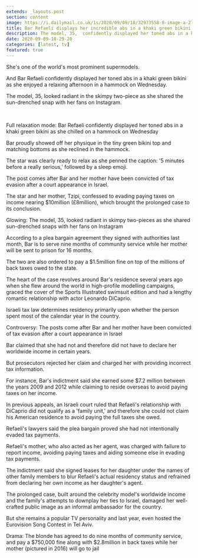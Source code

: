 ```yaml
---
extends: _layouts.post
section: content
image: https://i.dailymail.co.uk/1s/2020/09/09/18/32973558-0-image-a-27_1599672104430.jpg 
title: Bar Refaeli displays her incredible abs in a khaki green bikini 
description: The model, 35,  confidently displayed her toned abs in a khaki green bikini as she enjoyed a relaxing afternoon in a hammock on Wednesday. 
date: 2020-09-09-18-29-28 
categories: [latest, tv] 
featured: true 
--- 
```

She's one of the world's most prominent supermodels.

And Bar Refaeli confidently displayed her toned abs in a khaki green bikini as she enjoyed a relaxing afternoon in a hammock on Wednesday.

The model, 35, looked radiant in the skimpy two-piece as she shared the sun-drenched snap with her fans on Instagram.

 

Full relaxation mode: Bar Refaeli confidently displayed her toned abs in a khaki green bikini as she chilled on a hammock on Wednesday

Bar proudly showed off her physique in the tiny green bikini top and matching bottoms as she reclined in the hammock.

The star was clearly ready to relax as she penned the caption: '5 minutes before a really serious,' followed by a sleep emoji.

The post comes after Bar and her mother have been convicted of tax evasion after a court appearance in Israel.

The star and her mother, Tzipi, confessed to evading paying taxes on income nearing $10million (£8million), which brought the prolonged case to its conclusion. 

Glowing: The model, 35, looked radiant in skimpy two-pieces as she shared sun-drenched snaps with her fans on Instagram

According to a plea bargain agreement they signed with authorities last month, Bar is to serve nine months of community service while her mother will be sent to prison for 16 months. 

The two are also ordered to pay a $1.5million fine on top of the millions of back taxes owed to the state. 

The heart of the case revolves around Bar's residence several years ago when she flew around the world in high-profile modelling campaigns, graced the cover of the Sports Illustrated swimsuit edition and had a lengthy romantic relationship with actor Leonardo DiCaprio. 

Israeli tax law determines residency primarily upon whether the person spent most of the calendar year in the country.

Controversy: The posts come after Bar and her mother have been convicted of tax evasion after a court appearance in Israel

Bar claimed that she had not and therefore did not have to declare her worldwide income in certain years.

But prosecutors rejected her claim and charged her with providing incorrect tax information.

For instance, Bar's indictment said she earned some $7.2 million between the years 2009 and 2012 while claiming to reside overseas to avoid paying taxes on her income.

In previous appeals, an Israeli court ruled that Refaeli's relationship with DiCaprio did not qualify as a 'family unit,' and therefore she could not claim his American residence to avoid paying the full taxes she owed.

Refaeli's lawyers said the plea bargain proved she had not intentionally evaded tax payments.

Refaeli's mother, who also acted as her agent, was charged with failure to report income, avoiding paying taxes and aiding someone else in evading tax payments.

The indictment said she signed leases for her daughter under the names of other family members to blur Refaeli's actual residency status and refrained from declaring her own income as her daughter's agent.

The prolonged case, built around the celebrity model's worldwide income and the family's attempts to downplay her ties to Israel, damaged her well-crafted public image as an informal ambassador for the country.

But she remains a popular TV personality and last year, even hosted the Eurovision Song Contest in Tel Aviv. 

Drama: The blonde has agreed to do nine months of community service, and pay a $750,000 fine along with $2.8million in back taxes while her mother (pictured in 2016) will go to jail

